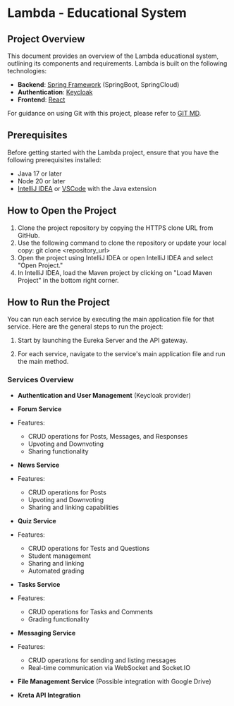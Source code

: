 # Lambda - Educational System

## Project Overview

This document provides an overview of the Lambda educational system, outlining its components and requirements. Lambda is built on the following technologies:

- **Backend**: [Spring Framework](https://spring.io/) (SpringBoot, SpringCloud)
- **Authentication**: [Keycloak](https://www.keycloak.org/)
- **Frontend**: [React](https://react.dev/)

For guidance on using Git with this project, please refer to [GIT MD](GITHUB_SEGED.md).

## Prerequisites

Before getting started with the Lambda project, ensure that you have the following prerequisites installed:

- Java 17 or later
- Node 20 or later
- [IntelliJ IDEA](https://www.jetbrains.com/idea/) or [VSCode](https://code.visualstudio.com/) with the Java extension

## How to Open the Project

1. Clone the project repository by copying the HTTPS clone URL from GitHub.
2. Use the following command to clone the repository or update your local copy: git clone <repository_url>
3. Open the project using IntelliJ IDEA or open IntelliJ IDEA and select "Open Project."
1. In IntelliJ IDEA, load the Maven project by clicking on "Load Maven Project" in the bottom right corner.

## How to Run the Project

You can run each service by executing the main application file for that service. Here are the general steps to run the project:

1. Start by launching the Eureka Server and the API gateway.

2. For each service, navigate to the service's main application file and run the main method.

### Services Overview

- **Authentication and User Management** (Keycloak provider)
- **Forum Service**
- Features:
  - CRUD operations for Posts, Messages, and Responses
  - Upvoting and Downvoting
  - Sharing functionality
- **News Service**
- Features:
  - CRUD operations for Posts
  - Upvoting and Downvoting
  - Sharing and linking capabilities
- **Quiz Service**
- Features:
  - CRUD operations for Tests and Questions
  - Student management
  - Sharing and linking
  - Automated grading
- **Tasks Service**
- Features:
  - CRUD operations for Tasks and Comments
  - Grading functionality
- **Messaging Service**
- Features:
  - CRUD operations for sending and listing messages
  - Real-time communication via WebSocket and Socket.IO

- **File Management Service** (Possible integration with Google Drive)
- **Kreta API Integration**


